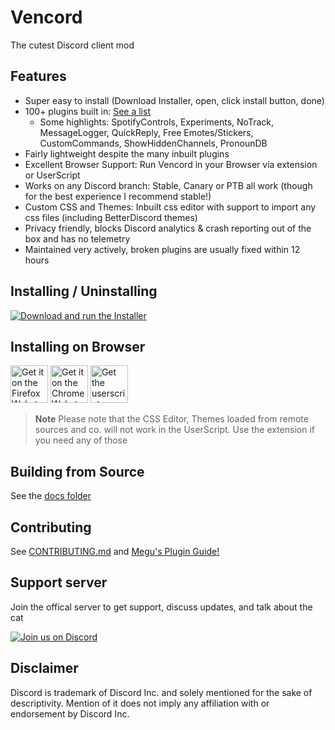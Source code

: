 # Vencord

The cutest Discord client mod

## Features

-   Super easy to install (Download Installer, open, click install button, done)
-   100+ plugins built in: [See a list](https://gist.github.com/Vendicated/8696cde7b92548064a3ae92ead84d033)
    -   Some highlights: SpotifyControls, Experiments, NoTrack, MessageLogger, QuickReply, Free Emotes/Stickers, CustomCommands, ShowHiddenChannels, PronounDB
-   Fairly lightweight despite the many inbuilt plugins
-   Excellent Browser Support: Run Vencord in your Browser via extension or UserScript
-   Works on any Discord branch: Stable, Canary or PTB all work (though for the best experience I recommend stable!)
-   Custom CSS and Themes: Inbuilt css editor with support to import any css files (including BetterDiscord themes)
-   Privacy friendly, blocks Discord analytics & crash reporting out of the box and has no telemetry
-   Maintained very actively, broken plugins are usually fixed within 12 hours

## Installing / Uninstalling

[![Download and run the Installer](https://img.shields.io/github/v/release/Vencord/Installer?label=Download%20Vencord%20Installer&style=for-the-badge)](https://github.com/Vencord/Installer#usage)

## Installing on Browser

<a href="https://addons.mozilla.org/en-GB/firefox/addon/vencord-web/"><img src="https://blog.mozilla.org/addons/files/2015/11/get-the-addon.png" alt="Get it on the Firefox Webstore" height="60"/></a>
<a href="https://chrome.google.com/webstore/detail/vencord-web/cbghhgpcnddeihccjmnadmkaejncjndb"><img src="https://storage.googleapis.com/web-dev-uploads/image/WlD8wC6g8khYWPJUsQceQkhXSlv1/UV4C4ybeBTsZt43U4xis.png" alt="Get it on the Chrome Webstore" height="60"/></a>
<a href="https://raw.githubusercontent.com/Vencord/builds/main/Vencord.user.js"><img src="https://user-images.githubusercontent.com/58097612/226626570-56e3fc64-b1e9-4f1e-825b-4b4797095a93.png" alt="Get the userscript" height="60"/></a>

> **Note**
> Please note that the CSS Editor, Themes loaded from remote sources and co. will not work in the UserScript. Use the extension if you need any of those

## Building from Source

See the [docs folder](docs)

## Contributing

See [CONTRIBUTING.md](CONTRIBUTING.md) and [Megu's Plugin Guide!](docs/2_PLUGINS.md)

## Support server

Join the offical server to get support, discuss updates, and talk about the cat

[![Join us on Discord](https://invidget.switchblade.xyz/D9uwnFnqmd?theme=dark)](https://discord.gg/D9uwnFnqmd)

## Disclaimer

Discord is trademark of Discord Inc. and solely mentioned for the sake of descriptivity.
Mention of it does not imply any affiliation with or endorsement by Discord Inc.
